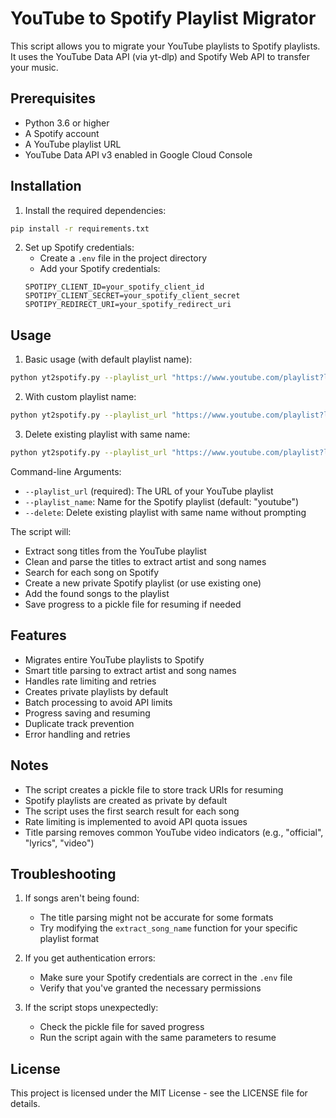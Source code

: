 # YouTube to Spotify Playlist Migrator

This script allows you to migrate your YouTube playlists to Spotify playlists. It uses the YouTube Data API (via yt-dlp) and Spotify Web API to transfer your music.

## Prerequisites

- Python 3.6 or higher
- A Spotify account
- A YouTube playlist URL
- YouTube Data API v3 enabled in Google Cloud Console

## Installation

1. Install the required dependencies:
```bash
pip install -r requirements.txt
```

2. Set up Spotify credentials:
   - Create a `.env` file in the project directory
   - Add your Spotify credentials:
   ```
   SPOTIPY_CLIENT_ID=your_spotify_client_id
   SPOTIPY_CLIENT_SECRET=your_spotify_client_secret
   SPOTIPY_REDIRECT_URI=your_spotify_redirect_uri
   ```

## Usage

1. Basic usage (with default playlist name):
```bash
python yt2spotify.py --playlist_url "https://www.youtube.com/playlist?list=YOUR_PLAYLIST_ID"
```

2. With custom playlist name:
```bash
python yt2spotify.py --playlist_url "https://www.youtube.com/playlist?list=YOUR_PLAYLIST_ID" --playlist_name "My Custom Playlist"
```

3. Delete existing playlist with same name:
```bash
python yt2spotify.py --playlist_url "https://www.youtube.com/playlist?list=YOUR_PLAYLIST_ID" --playlist_name "My Custom Playlist" --delete
```

Command-line Arguments:
- `--playlist_url` (required): The URL of your YouTube playlist
- `--playlist_name`: Name for the Spotify playlist (default: "youtube")
- `--delete`: Delete existing playlist with same name without prompting

The script will:
- Extract song titles from the YouTube playlist
- Clean and parse the titles to extract artist and song names
- Search for each song on Spotify
- Create a new private Spotify playlist (or use existing one)
- Add the found songs to the playlist
- Save progress to a pickle file for resuming if needed

## Features

- Migrates entire YouTube playlists to Spotify
- Smart title parsing to extract artist and song names
- Handles rate limiting and retries
- Creates private playlists by default
- Batch processing to avoid API limits
- Progress saving and resuming
- Duplicate track prevention
- Error handling and retries

## Notes

- The script creates a pickle file to store track URIs for resuming
- Spotify playlists are created as private by default
- The script uses the first search result for each song
- Rate limiting is implemented to avoid API quota issues
- Title parsing removes common YouTube video indicators (e.g., "official", "lyrics", "video")

## Troubleshooting

1. If songs aren't being found:
   - The title parsing might not be accurate for some formats
   - Try modifying the `extract_song_name` function for your specific playlist format

2. If you get authentication errors:
   - Make sure your Spotify credentials are correct in the `.env` file
   - Verify that you've granted the necessary permissions

3. If the script stops unexpectedly:
   - Check the pickle file for saved progress
   - Run the script again with the same parameters to resume

## License

This project is licensed under the MIT License - see the LICENSE file for details. 